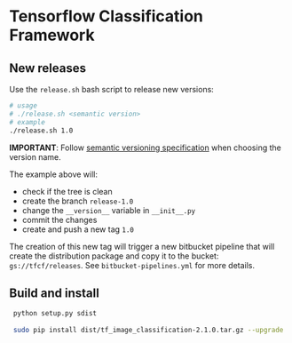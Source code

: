 # Tensorflow Classification Framework


## New releases

Use the `release.sh` bash script to release new versions:

```bash
# usage
# ./release.sh <semantic version>
# example 
./release.sh 1.0 
```

**IMPORTANT**: Follow [semantic versioning specification](https://semver.org/) when choosing the version name.

The example above will:
 
 * check if the tree is clean
 * create the branch `release-1.0`
 * change the `__version__` variable in `__init__.py`
 * commit the changes
 * create and push a new tag `1.0`
 
 The creation of this new tag will trigger a new bitbucket pipeline that will create the distribution package and 
 copy it to the bucket: `gs://tfcf/releases`. See `bitbucket-pipelines.yml` for more details.
 
## Build and install

```bash
 python setup.py sdist
 
 sudo pip install dist/tf_image_classification-2.1.0.tar.gz --upgrade
```
  